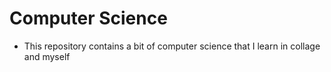 # Computer Science

- This repository contains a bit of computer science that
  I learn in collage and myself

